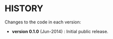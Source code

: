 # HISTORY #

Changes to the code in each version:

- **version 0.1.0** (Jun-2014) : Initial public release.

